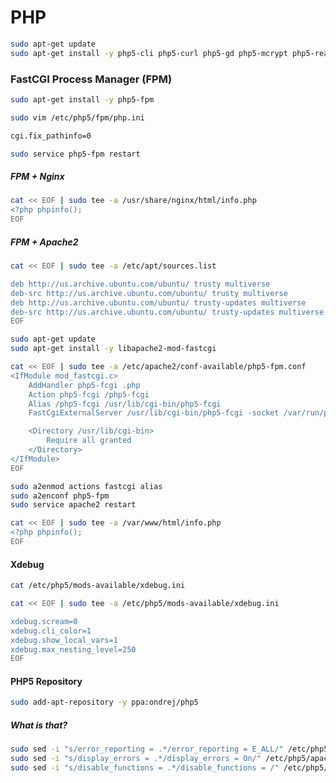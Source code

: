 # PHP

```bash
sudo apt-get update
sudo apt-get install -y php5-cli php5-curl php5-gd php5-mcrypt php5-readline php5-xdebug
```

### FastCGI Process Manager (FPM)

```bash
sudo apt-get install -y php5-fpm
```

```bash
sudo vim /etc/php5/fpm/php.ini
```

```bash
cgi.fix_pathinfo=0
```

```bash
sudo service php5-fpm restart
```

##### FPM + Nginx

```bash
cat << EOF | sudo tee -a /usr/share/nginx/html/info.php
<?php phpinfo();
EOF
```

##### FPM + Apache2

```bash
cat << EOF | sudo tee -a /etc/apt/sources.list

deb http://us.archive.ubuntu.com/ubuntu/ trusty multiverse
deb-src http://us.archive.ubuntu.com/ubuntu/ trusty multiverse
deb http://us.archive.ubuntu.com/ubuntu/ trusty-updates multiverse
deb-src http://us.archive.ubuntu.com/ubuntu/ trusty-updates multiverse
EOF
```

```bash
sudo apt-get update
sudo apt-get install -y libapache2-mod-fastcgi
```

```bash
cat << EOF | sudo tee -a /etc/apache2/conf-available/php5-fpm.conf
<IfModule mod_fastcgi.c>
	AddHandler php5-fcgi .php
	Action php5-fcgi /php5-fcgi
	Alias /php5-fcgi /usr/lib/cgi-bin/php5-fcgi
	FastCgiExternalServer /usr/lib/cgi-bin/php5-fcgi -socket /var/run/php5-fpm.sock -pass-header Authorization

	<Directory /usr/lib/cgi-bin>
		Require all granted
	</Directory>
</IfModule>
EOF
```

```bash
sudo a2enmod actions fastcgi alias
sudo a2enconf php5-fpm
sudo service apache2 restart
```

```bash
cat << EOF | sudo tee -a /var/www/html/info.php
<?php phpinfo();
EOF
```

#### Xdebug

```bash
cat /etc/php5/mods-available/xdebug.ini
```

```bash
cat << EOF | sudo tee -a /etc/php5/mods-available/xdebug.ini

xdebug.scream=0
xdebug.cli_color=1
xdebug.show_local_vars=1
xdebug.max_nesting_level=250
EOF
```

#### PHP5 Repository

```bash
sudo add-apt-repository -y ppa:ondrej/php5
```

##### What is that?

```bash
sudo sed -i "s/error_reporting = .*/error_reporting = E_ALL/" /etc/php5/apache2/php.ini
sudo sed -i "s/display_errors = .*/display_errors = On/" /etc/php5/apache2/php.ini
sudo sed -i "s/disable_functions = .*/disable_functions = /" /etc/php5/cli/php.ini
```
